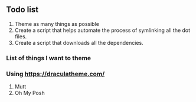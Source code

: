 ## Todo list



1. Theme as many things as possible 
2. Create a script that helps automate the process
   of symlinking all the dot files.
3. Create a script that downloads all the dependencies.


### List of things I want to theme
### Using https://draculatheme.com/

1. Mutt
4. Oh My Posh